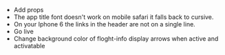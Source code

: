 * Add props
* The app title font doesn't work on mobile safari it falls back to cursive.
* On your Iphone 6 the links in the header are not on a single line.
* Go live
* Change background color of floght-info display arrows when active and activatable
